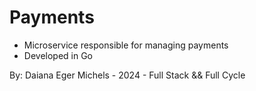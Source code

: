 # Payments 

* Microservice responsible for managing payments
* Developed in Go


By: Daiana Eger Michels - 2024 - Full Stack && Full Cycle